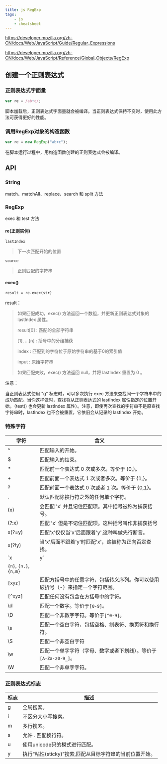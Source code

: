 ```yaml
---
title: js RegExp
tags:
    - js
    - cheatsheet
---
```


<https://developer.mozilla.org/zh-CN/docs/Web/JavaScript/Guide/Regular_Expressions>

<https://developer.mozilla.org/zh-CN/docs/Web/JavaScript/Reference/Global_Objects/RegExp>

## 创建一个正则表达式

### 正则表达式字面量

```js
var re = /ab+c/;
```

脚本加载后，正则表达式字面量就会被编译。当正则表达式保持不变时，使用此方法可获得更好的性能。

### 调用RegExp对象的构造函数

```js
var re = new RegExp("ab+c");
```

在脚本运行过程中，用构造函数创建的正则表达式会被编译。

## API

### String

match、matchAll、replace、search 和 split 方法

### RegExp

exec 和 test 方法

#### re(正则实例)

`lastIndex`
>下一次匹配开始的位置

`source`
>正则匹配的字符串

#### exec()

`result = re.exec(str)`

result：
>如果匹配成功，exec() 方法返回一个数组，并更新正则表达式对象的 lastIndex 属性。
>
>result[0] : 匹配的全部字符串
>
>[1], ...[n] : 括号中的分组捕获
>
>index : 匹配到的字符位于原始字符串的基于0的索引值
>
>input : 原始字符串
>
>如果匹配失败，exec() 方法返回 null，并将 lastIndex 重置为 0 。

注意：

当正则表达式使用 "g" 标志时，可以多次执行 exec 方法来查找同一个字符串中的成功匹配。当你这样做时，查找将从正则表达式的 lastIndex 属性指定的位置开始。（test() 也会更新 lastIndex 属性）。注意，即使再次查找的字符串不是原查找字符串时，lastIndex 也不会被重置，它依旧会从记录的 lastIndex 开始。

### 特殊字符

| 字符                   | 含义                                                                            |
| ---------------------- | ------------------------------------------------------------------------------- |
| ^                      | 匹配输入的开始。                                                                |
| $                      | 匹配输入的结束。                                                                |
| *                      | 匹配前一个表达式 0 次或多次。等价于 {0,}。                                      |
| +                      | 匹配前面一个表达式 1 次或者多次。等价于 {1,}。                                  |
| ?                      | 匹配前面一个表达式 0 次或者 1 次。等价于 {0,1}。                                |
| .                      | 默认匹配除换行符之外的任何单个字符。                                            |
| (x)                    | 会匹配 'x' 并且记住匹配项。其中括号被称为捕获括号。                             |
| (?:x)                  | 匹配 'x' 但是不记住匹配项。这种括号叫作非捕获括号                               |
| x(?=y)                 | 匹配'x'仅仅当'x'后面跟着'y',这种叫做先行断言。                                  |
| x(?!y)                 | 当'x'后面不跟着'y'时匹配'x'，这被称为正向否定查找。                             |
| `x|y`                  | 匹配‘x’或者‘y’。                                                                |
| `{n}`, `{n,}`, `{n,m}` |
| `[xyz]`                | 匹配方括号中的任意字符，包括转义序列。你可以使用破折号（-）来指定一个字符范围。 |
| `[^xyz]`               | 匹配任何没有包含在方括号中的字符。                                              |
| \d                     | 匹配一个数字。等价于`[0-9]`。                                                   |
| \D                     | 匹配一个非数字字符。等价于`[^0-9]`。                                            |
| \s                     | 匹配一个空白字符，包括空格、制表符、换页符和换行符。                            |
| \S                     | 匹配一个非空白字符                                                              |
| \w                     | 匹配一个单字字符（字母、数字或者下划线）。等价于`[A-Za-z0-9_]`。                |
| \W                     | 匹配一个非单字字符。                                                            |

### 正则表达式标志

| 标志 | 描述                                                    |
| ---- | ------------------------------------------------------- |
| g    | 全局搜索。                                              |
| i    | 不区分大小写搜索。                                      |
| m    | 多行搜索。                                              |
| s    | 允许 . 匹配换行符。                                     |
| u    | 使用unicode码的模式进行匹配。                           |
| y    | 执行“粘性(sticky)”搜索,匹配从目标字符串的当前位置开始。 |